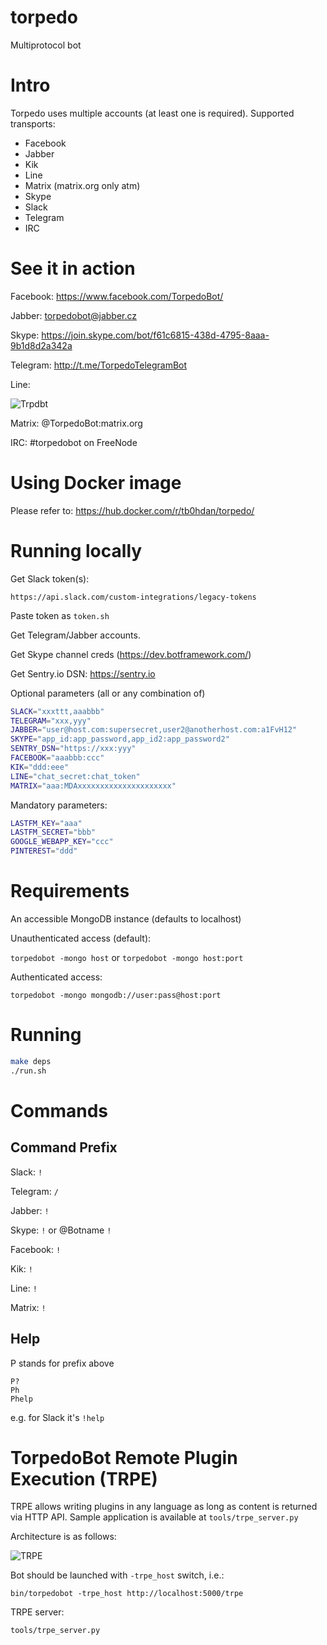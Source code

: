 # torpedo
Multiprotocol bot

# Intro

Torpedo uses multiple accounts (at least one is required). Supported transports:

- Facebook
- Jabber
- Kik
- Line
- Matrix (matrix.org only atm)
- Skype
- Slack
- Telegram
- IRC

# See it in action

Facebook: https://www.facebook.com/TorpedoBot/

Jabber: torpedobot@jabber.cz

Skype: https://join.skype.com/bot/f61c6815-438d-4795-8aaa-9b1d8d2a342a

Telegram: http://t.me/TorpedoTelegramBot

Line:

![Trpdbt](https://raw.githubusercontent.com/tb0hdan/torpedo/master/doc/UDvNqA-29o.png)

Matrix: @TorpedoBot:matrix.org

IRC: #torpedobot on FreeNode



# Using Docker image

Please refer to: https://hub.docker.com/r/tb0hdan/torpedo/


# Running locally

Get Slack token(s):

`https://api.slack.com/custom-integrations/legacy-tokens`

Paste token as `token.sh`

Get Telegram/Jabber accounts.

Get Skype channel creds (https://dev.botframework.com/)

Get Sentry.io DSN: https://sentry.io

Optional parameters (all or any combination of)

```bash
SLACK="xxxttt,aaabbb"
TELEGRAM="xxx,yyy"
JABBER="user@host.com:supersecret,user2@anotherhost.com:a1FvH12"
SKYPE="app_id:app_password,app_id2:app_password2"
SENTRY_DSN="https://xxx:yyy"
FACEBOOK="aaabbb:ccc"
KIK="ddd:eee"
LINE="chat_secret:chat_token"
MATRIX="aaa:MDAxxxxxxxxxxxxxxxxxxxxx"
```


Mandatory parameters:


```bash
LASTFM_KEY="aaa"
LASTFM_SECRET="bbb"
GOOGLE_WEBAPP_KEY="ccc"
PINTEREST="ddd"
```

# Requirements

An accessible MongoDB instance (defaults to localhost)

Unauthenticated access (default):


`torpedobot -mongo host` or `torpedobot -mongo host:port`


Authenticated access:


`torpedobot -mongo mongodb://user:pass@host:port`



# Running

```bash
make deps
./run.sh
```

# Commands

## Command Prefix

Slack: `!`

Telegram: `/`

Jabber: `!`

Skype: `!` or @Botname `!`

Facebook: `!`

Kik: `!`

Line: `!`

Matrix: `!`

## Help

P stands for prefix above

```
P?
Ph
Phelp
```


e.g. for Slack it's `!help`



# TorpedoBot Remote Plugin Execution (TRPE)

TRPE allows writing plugins in any language as long as content is returned via HTTP API.
Sample application is available at `tools/trpe_server.py`

Architecture is as follows:

![TRPE](https://raw.githubusercontent.com/tb0hdan/torpedo/master/doc/TRPE.png)


Bot should be launched with `-trpe_host` switch, i.e.:

`bin/torpedobot -trpe_host http://localhost:5000/trpe`


TRPE server:

`tools/trpe_server.py`
